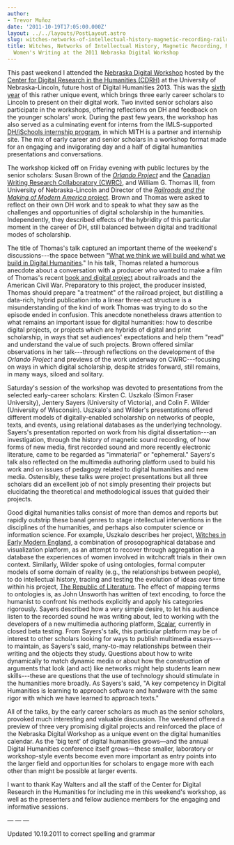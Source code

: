 ```yaml
---
author:
- Trevor Muñoz
date: '2011-10-19T17:05:00.000Z'
layout: ../../layouts/PostLayout.astro
slug: witches-networks-of-intellectual-history-magnetic-recording-railroads-and-womens-writing-at-the-2011-nebraska-digital-workshop
title: Witches, Networks of Intellectual History, Magnetic Recording, Railroads, and
  Women's Writing at the 2011 Nebraska Digital Workshop
---
```


This past weekend I attended the [Nebraska Digital Workshop](http://cdrh.unl.edu/opportunities/nebraskaforum.php) hosted by the [Center for Digital Research in the Humanities (CDRH)](http://cdrh.unl.edu/) at the University of Nebraska-Lincoln, future host of Digital Humanities 2013. This was the [sixth year](http://cdrh.unl.edu/opportunities/nebraskaforum.php) of this rather unique event, which brings three early career scholars to Lincoln to present on their digital work. Two invited senior scholars also participate in the workshops, offering reflections on DH and feedback on the younger scholars' work. During the past few years, the workshop has also served as a culminating event for interns from the IMLS-supported [DH/iSchools internship program](http://www.ischooldh.org/), in which MITH is a partner and internship site. The mix of early career and senior scholars in a workshop format made for an engaging and invigorating day and a half of digital humanities presentations and conversations.

The workshop kicked off on Friday evening with public lectures by the senior scholars: Susan Brown of the _[Orlando Project](http://www.arts.ualberta.ca/orlando/)_ and the [Canadian Writing Research Collaboratory (CWRC)](http://www.cwrc.ca/), and William G. Thomas III, from University of Nebraska-Lincoln and Director of the [_Railroads and the Making of Modern America_ project](http://railroads.unl.edu/). Brown and Thomas were asked to reflect on their own DH work and to speak to what they saw as the challenges and opportunities of digital scholarship in the humanities. Independently, they described effects of the hybridity of this particular moment in the career of DH, still balanced between digital and traditional modes of scholarship.

The title of Thomas's talk captured an important theme of the weekend's discussions---the space between "[What we think we will build and what we build in Digital Humanities](http://railroads.unl.edu/blog/?p=616)." In his talk, Thomas related a humorous anecdote about a conversation with a producer who wanted to make a film of Thomas's recent [book and digital project](http://railroads.unl.edu/ironwayindex.php) about railroads and the American Civil War. Preparatory to this project, the producer insisted, Thomas should prepare "a treatment" of the railroad project, but distilling a data-rich, hybrid publication into a linear three-act structure is a misunderstanding of the kind of work Thomas was trying to do so the episode ended in confusion. This anecdote nonetheless draws attention to what remains an important issue for digital humanities: how to describe digital projects, or projects which are hybrids of digital and print scholarship, in ways that set audiences' expectations and help them "read" and understand the value of such projects. Brown offered similar observations in her talk---through reflections on the development of the _Orlando Project_ and previews of the work underway on CWRC---focusing on ways in which digital scholarship, despite strides forward, still remains, in many ways, siloed and solitary.

Saturday's session of the workshop was devoted to presentations from the selected early-career scholars: Kirsten C. Uszkalo (Simon Fraser University), Jentery Sayers (University of Victoria), and Colin F. Wilder (University of Wisconsin). Uszkalo's and Wilder's presentations offered different models of digitally-enabled scholarship on networks of people, texts, and events, using relational databases as the underlying technology. Sayers's presentation reported on work from his digital dissertation---an investigation, through the history of magnetic sound recording, of how forms of new media, first recorded sound and more recently electronic literature, came to be regarded as "immaterial" or "ephemeral." Sayers's talk also reflected on the multimedia authoring platform used to build his work and on issues of pedagogy related to digital humanities and new media. Ostensibly, these talks were project presentations but all three scholars did an excellent job of not simply presenting their projects but elucidating the theoretical and methodological issues that guided their projects.

Good digital humanities talks consist of more than demos and reports but rapidly outstrip these banal genres to stage intellectual interventions in the disciplines of the humanities, and perhaps also computer science or information science. For example, Uszkalo describes her project, [Witches in Early Modern England](http://witching.org/), a combination of prosopographical database and visualization platform, as an attempt to recover through aggregation in a database the experiences of women involved in witchcraft trials in their own context. Similarly, Wilder spoke of using ontologies, formal computer models of some domain of reality (e.g., the relationships between people), to do intellectual history, tracing and testing the evolution of ideas over time within his project, [The Republic of Literature](http://sites.google.com/site/colinwilder/). The effect of mapping terms to ontologies is, as John Unsworth has written of text encoding, to force the humanist to confront his methods explicitly and apply his categories rigorously. Sayers described how a very simple desire, to let his audience listen to the recorded sound he was writing about, led to working with the developers of a new multimedia authoring platform, [Scalar](http://scalar.usc.edu/anvc/?page_id=6), currently in closed beta testing. From Sayers's talk, this particular platform may be of interest to other scholars looking for ways to publish multimedia essays---to maintain, as Sayers's said, many-to-may relationships between their writing and the objects they study. Questions about how to write dynamically to match dynamic media or about how the construction of arguments that look (and act) like networks might help students learn new skills---these are questions that the use of technology should stimulate in the humanities more broadly. As Sayers's said, "A key competency in Digital Humanities is learning to approach software and hardware with the same rigor with which we have learned to approach texts."

All of the talks, by the early career scholars as much as the senior scholars, provoked much interesting and valuable discussion. The weekend offered a preview of three very promising digital projects and reinforced the place of the Nebraska Digital Workshop as a unique event on the digital humanities calendar. As the 'big tent' of digital humanities grows—and the annual Digital Humanities conference itself grows—these smaller, laboratory or workshop-style events become even more important as entry points into the larger field and opportunities for scholars to engage more with each other than might be possible at larger events.

I want to thank Kay Walters and all the staff of the Center for Digital Research in the Humanities for including me in this weekend's workshop, as well as the presenters and fellow audience members for the engaging and informative sessions.

— — —

Updated 10.19.2011 to correct spelling and grammar